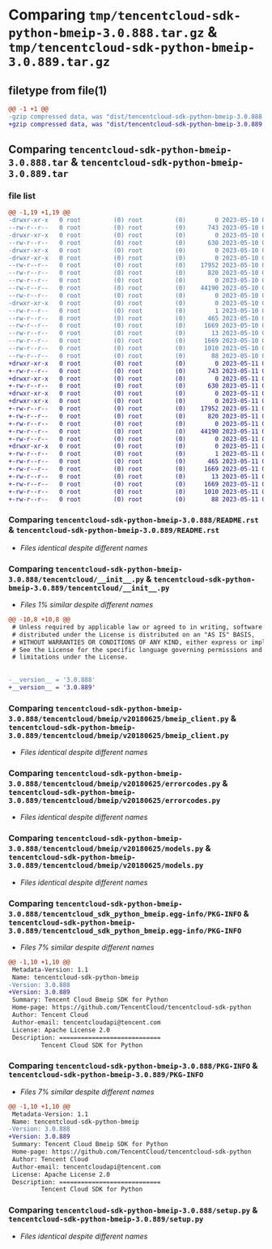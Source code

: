 # Comparing `tmp/tencentcloud-sdk-python-bmeip-3.0.888.tar.gz` & `tmp/tencentcloud-sdk-python-bmeip-3.0.889.tar.gz`

## filetype from file(1)

```diff
@@ -1 +1 @@
-gzip compressed data, was "dist/tencentcloud-sdk-python-bmeip-3.0.888.tar", last modified: Wed May 10 01:50:34 2023, max compression
+gzip compressed data, was "dist/tencentcloud-sdk-python-bmeip-3.0.889.tar", last modified: Thu May 11 02:22:51 2023, max compression
```

## Comparing `tencentcloud-sdk-python-bmeip-3.0.888.tar` & `tencentcloud-sdk-python-bmeip-3.0.889.tar`

### file list

```diff
@@ -1,19 +1,19 @@
-drwxr-xr-x   0 root         (0) root         (0)        0 2023-05-10 01:50:34.000000 tencentcloud-sdk-python-bmeip-3.0.888/
--rw-r--r--   0 root         (0) root         (0)      743 2023-05-10 01:50:34.000000 tencentcloud-sdk-python-bmeip-3.0.888/README.rst
-drwxr-xr-x   0 root         (0) root         (0)        0 2023-05-10 01:50:34.000000 tencentcloud-sdk-python-bmeip-3.0.888/tencentcloud/
--rw-r--r--   0 root         (0) root         (0)      630 2023-05-10 01:50:34.000000 tencentcloud-sdk-python-bmeip-3.0.888/tencentcloud/__init__.py
-drwxr-xr-x   0 root         (0) root         (0)        0 2023-05-10 01:50:34.000000 tencentcloud-sdk-python-bmeip-3.0.888/tencentcloud/bmeip/
-drwxr-xr-x   0 root         (0) root         (0)        0 2023-05-10 01:50:34.000000 tencentcloud-sdk-python-bmeip-3.0.888/tencentcloud/bmeip/v20180625/
--rw-r--r--   0 root         (0) root         (0)    17952 2023-05-10 01:50:34.000000 tencentcloud-sdk-python-bmeip-3.0.888/tencentcloud/bmeip/v20180625/bmeip_client.py
--rw-r--r--   0 root         (0) root         (0)      820 2023-05-10 01:50:34.000000 tencentcloud-sdk-python-bmeip-3.0.888/tencentcloud/bmeip/v20180625/errorcodes.py
--rw-r--r--   0 root         (0) root         (0)        0 2023-05-10 01:50:34.000000 tencentcloud-sdk-python-bmeip-3.0.888/tencentcloud/bmeip/v20180625/__init__.py
--rw-r--r--   0 root         (0) root         (0)    44190 2023-05-10 01:50:34.000000 tencentcloud-sdk-python-bmeip-3.0.888/tencentcloud/bmeip/v20180625/models.py
--rw-r--r--   0 root         (0) root         (0)        0 2023-05-10 01:50:34.000000 tencentcloud-sdk-python-bmeip-3.0.888/tencentcloud/bmeip/__init__.py
-drwxr-xr-x   0 root         (0) root         (0)        0 2023-05-10 01:50:34.000000 tencentcloud-sdk-python-bmeip-3.0.888/tencentcloud_sdk_python_bmeip.egg-info/
--rw-r--r--   0 root         (0) root         (0)        1 2023-05-10 01:50:34.000000 tencentcloud-sdk-python-bmeip-3.0.888/tencentcloud_sdk_python_bmeip.egg-info/dependency_links.txt
--rw-r--r--   0 root         (0) root         (0)      465 2023-05-10 01:50:34.000000 tencentcloud-sdk-python-bmeip-3.0.888/tencentcloud_sdk_python_bmeip.egg-info/SOURCES.txt
--rw-r--r--   0 root         (0) root         (0)     1669 2023-05-10 01:50:34.000000 tencentcloud-sdk-python-bmeip-3.0.888/tencentcloud_sdk_python_bmeip.egg-info/PKG-INFO
--rw-r--r--   0 root         (0) root         (0)       13 2023-05-10 01:50:34.000000 tencentcloud-sdk-python-bmeip-3.0.888/tencentcloud_sdk_python_bmeip.egg-info/top_level.txt
--rw-r--r--   0 root         (0) root         (0)     1669 2023-05-10 01:50:34.000000 tencentcloud-sdk-python-bmeip-3.0.888/PKG-INFO
--rw-r--r--   0 root         (0) root         (0)     1010 2023-05-10 01:50:34.000000 tencentcloud-sdk-python-bmeip-3.0.888/setup.py
--rw-r--r--   0 root         (0) root         (0)       88 2023-05-10 01:50:34.000000 tencentcloud-sdk-python-bmeip-3.0.888/setup.cfg
+drwxr-xr-x   0 root         (0) root         (0)        0 2023-05-11 02:22:51.000000 tencentcloud-sdk-python-bmeip-3.0.889/
+-rw-r--r--   0 root         (0) root         (0)      743 2023-05-11 02:22:51.000000 tencentcloud-sdk-python-bmeip-3.0.889/README.rst
+drwxr-xr-x   0 root         (0) root         (0)        0 2023-05-11 02:22:51.000000 tencentcloud-sdk-python-bmeip-3.0.889/tencentcloud/
+-rw-r--r--   0 root         (0) root         (0)      630 2023-05-11 02:22:51.000000 tencentcloud-sdk-python-bmeip-3.0.889/tencentcloud/__init__.py
+drwxr-xr-x   0 root         (0) root         (0)        0 2023-05-11 02:22:51.000000 tencentcloud-sdk-python-bmeip-3.0.889/tencentcloud/bmeip/
+drwxr-xr-x   0 root         (0) root         (0)        0 2023-05-11 02:22:51.000000 tencentcloud-sdk-python-bmeip-3.0.889/tencentcloud/bmeip/v20180625/
+-rw-r--r--   0 root         (0) root         (0)    17952 2023-05-11 02:22:51.000000 tencentcloud-sdk-python-bmeip-3.0.889/tencentcloud/bmeip/v20180625/bmeip_client.py
+-rw-r--r--   0 root         (0) root         (0)      820 2023-05-11 02:22:51.000000 tencentcloud-sdk-python-bmeip-3.0.889/tencentcloud/bmeip/v20180625/errorcodes.py
+-rw-r--r--   0 root         (0) root         (0)        0 2023-05-11 02:22:51.000000 tencentcloud-sdk-python-bmeip-3.0.889/tencentcloud/bmeip/v20180625/__init__.py
+-rw-r--r--   0 root         (0) root         (0)    44190 2023-05-11 02:22:51.000000 tencentcloud-sdk-python-bmeip-3.0.889/tencentcloud/bmeip/v20180625/models.py
+-rw-r--r--   0 root         (0) root         (0)        0 2023-05-11 02:22:51.000000 tencentcloud-sdk-python-bmeip-3.0.889/tencentcloud/bmeip/__init__.py
+drwxr-xr-x   0 root         (0) root         (0)        0 2023-05-11 02:22:51.000000 tencentcloud-sdk-python-bmeip-3.0.889/tencentcloud_sdk_python_bmeip.egg-info/
+-rw-r--r--   0 root         (0) root         (0)        1 2023-05-11 02:22:51.000000 tencentcloud-sdk-python-bmeip-3.0.889/tencentcloud_sdk_python_bmeip.egg-info/dependency_links.txt
+-rw-r--r--   0 root         (0) root         (0)      465 2023-05-11 02:22:51.000000 tencentcloud-sdk-python-bmeip-3.0.889/tencentcloud_sdk_python_bmeip.egg-info/SOURCES.txt
+-rw-r--r--   0 root         (0) root         (0)     1669 2023-05-11 02:22:51.000000 tencentcloud-sdk-python-bmeip-3.0.889/tencentcloud_sdk_python_bmeip.egg-info/PKG-INFO
+-rw-r--r--   0 root         (0) root         (0)       13 2023-05-11 02:22:51.000000 tencentcloud-sdk-python-bmeip-3.0.889/tencentcloud_sdk_python_bmeip.egg-info/top_level.txt
+-rw-r--r--   0 root         (0) root         (0)     1669 2023-05-11 02:22:51.000000 tencentcloud-sdk-python-bmeip-3.0.889/PKG-INFO
+-rw-r--r--   0 root         (0) root         (0)     1010 2023-05-11 02:22:51.000000 tencentcloud-sdk-python-bmeip-3.0.889/setup.py
+-rw-r--r--   0 root         (0) root         (0)       88 2023-05-11 02:22:51.000000 tencentcloud-sdk-python-bmeip-3.0.889/setup.cfg
```

### Comparing `tencentcloud-sdk-python-bmeip-3.0.888/README.rst` & `tencentcloud-sdk-python-bmeip-3.0.889/README.rst`

 * *Files identical despite different names*

### Comparing `tencentcloud-sdk-python-bmeip-3.0.888/tencentcloud/__init__.py` & `tencentcloud-sdk-python-bmeip-3.0.889/tencentcloud/__init__.py`

 * *Files 1% similar despite different names*

```diff
@@ -10,8 +10,8 @@
 # Unless required by applicable law or agreed to in writing, software
 # distributed under the License is distributed on an "AS IS" BASIS,
 # WITHOUT WARRANTIES OR CONDITIONS OF ANY KIND, either express or implied.
 # See the License for the specific language governing permissions and
 # limitations under the License.
 
 
-__version__ = '3.0.888'
+__version__ = '3.0.889'
```

### Comparing `tencentcloud-sdk-python-bmeip-3.0.888/tencentcloud/bmeip/v20180625/bmeip_client.py` & `tencentcloud-sdk-python-bmeip-3.0.889/tencentcloud/bmeip/v20180625/bmeip_client.py`

 * *Files identical despite different names*

### Comparing `tencentcloud-sdk-python-bmeip-3.0.888/tencentcloud/bmeip/v20180625/errorcodes.py` & `tencentcloud-sdk-python-bmeip-3.0.889/tencentcloud/bmeip/v20180625/errorcodes.py`

 * *Files identical despite different names*

### Comparing `tencentcloud-sdk-python-bmeip-3.0.888/tencentcloud/bmeip/v20180625/models.py` & `tencentcloud-sdk-python-bmeip-3.0.889/tencentcloud/bmeip/v20180625/models.py`

 * *Files identical despite different names*

### Comparing `tencentcloud-sdk-python-bmeip-3.0.888/tencentcloud_sdk_python_bmeip.egg-info/PKG-INFO` & `tencentcloud-sdk-python-bmeip-3.0.889/tencentcloud_sdk_python_bmeip.egg-info/PKG-INFO`

 * *Files 7% similar despite different names*

```diff
@@ -1,10 +1,10 @@
 Metadata-Version: 1.1
 Name: tencentcloud-sdk-python-bmeip
-Version: 3.0.888
+Version: 3.0.889
 Summary: Tencent Cloud Bmeip SDK for Python
 Home-page: https://github.com/TencentCloud/tencentcloud-sdk-python
 Author: Tencent Cloud
 Author-email: tencentcloudapi@tencent.com
 License: Apache License 2.0
 Description: ============================
         Tencent Cloud SDK for Python
```

### Comparing `tencentcloud-sdk-python-bmeip-3.0.888/PKG-INFO` & `tencentcloud-sdk-python-bmeip-3.0.889/PKG-INFO`

 * *Files 7% similar despite different names*

```diff
@@ -1,10 +1,10 @@
 Metadata-Version: 1.1
 Name: tencentcloud-sdk-python-bmeip
-Version: 3.0.888
+Version: 3.0.889
 Summary: Tencent Cloud Bmeip SDK for Python
 Home-page: https://github.com/TencentCloud/tencentcloud-sdk-python
 Author: Tencent Cloud
 Author-email: tencentcloudapi@tencent.com
 License: Apache License 2.0
 Description: ============================
         Tencent Cloud SDK for Python
```

### Comparing `tencentcloud-sdk-python-bmeip-3.0.888/setup.py` & `tencentcloud-sdk-python-bmeip-3.0.889/setup.py`

 * *Files identical despite different names*

